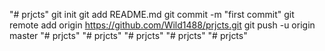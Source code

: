 "# prjcts"  git init git add README.md git commit -m "first commit" git remote add origin https://github.com/Wild1488/prjcts.git git push -u origin master
"# prjcts" 
"# prjcts" 
"# prjcts" 
"# prjcts" 
"# prjcts" 
